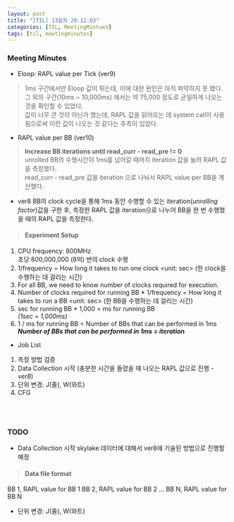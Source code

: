 ```yaml
---
layout: post
title: "[TIL] 13일차 20.12.03"
categories: [TIL, MeetingMintues]
tags: [til, meetingminutes]
---
```


### Meeting Minutes
* Eloop: RAPL value per Tick (ver9)
> 1ms 구간에서만 Eloop 값이 튀는데, 이에 대한 원인은 아직 파악하지 못 했다. <br>그 외의 구간(10ms ~ 10,000ms) 에서는 약 75,000 정도로 균일하게 나오는 것을 확인할 수 있었다. <br>값이 너무 큰 것이 아닌가 했는데, RAPL 값을 읽어오는 데 system call이 사용됨으로써 이런 값이 나오는 것 같다는 추측이 있었다.

* RAPL value per BB (ver10)
> **Increase BB iterations until read_curr - read_pre != 0** <br> unrolled BB의 수행시간이 1ms를 넘어갈 때까지 iteration 값을 늘려 RAPL 값을 측정했다. <br>read_curr - read_pre 값을 iteration 으로 나눠서 RAPL value per BB을 계산했다.

* ver8
 BB의 clock cycle을 통해 1ms 동안 수행할 수 있는 iteration(_unrolling factor_)값을 구한 후, 측정한 RAPL 값을 iteration으로 나누어 BB을 한 번 수행했을 때의 RAPL 값을 측정한다.

> #### **Experiment Setup**
1. CPU frequency: 800MHz
<br>초당 800,000,000 (8억) 번의 clock 수행
2. 1/frequency = How long it takes to run one clock <unit: sec> (한 clock을 수행하는 데 걸리는 시간)
3. For all BB, we need to know number of clocks required for execution.
3. Number of clocks required for running BB * 1/frequency = How long it takes to run a BB <unit: sec> (한 BB을 수행하는 데 걸리는 시간)
4. sec for running BB * 1,000 = ms for running BB
<br>_(1sec = 1,000ms)_
5. 1 / ms for running BB = Number of BBs that can be performed in 1ms
<br>_**Number of BBs that can be performed in 1ms = iteration**_

* Job List
1) 측정 방법 검증
2) Data Collection 시작 (충분한 시간을 돌렸을 때 나오는 RAPL 값으로 진행 - _ver8_)
3) 단위 변경: J(줄), W(와트)
4) CFG


<br><br>
### TODO
* Data Collection 시작
skylake 데이터에 대해서 ver8에 기술된 방법으로 진행할 예정
> #### Data file format
BB 1, RAPL value for BB 1
BB 2, RAPL value for BB 2
...
BB N, RAPL value for BB N

* 단위 변경: J(줄), W(와트)


